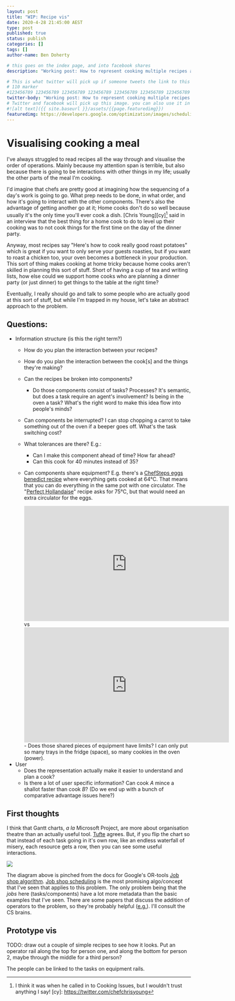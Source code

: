 ```yaml
---
layout: post
title: "WIP: Recipe vis"
date: 2020-4-28 21:45:00 AEST
type: post
published: true
status: publish
categories: []
tags: []
author-name: Ben Doherty

# this goes on the index page, and into facebook shares
description: "Working post: How to represent cooking multiple recipes at once"

# This is what twitter will pick up if someone tweets the link to this page
# 110 marker
#123456789 123456789 123456789 123456789 123456789 123456789 123456789 123456789 123456789 123456789 123456789 123456789
twitter-body: "Working post: How to represent cooking multiple recipes at once"
# Twitter and facebook will pick up this image. you can also use it in a post with: -
#![alt text]({{ site.baseurl }}/assets/{{page.featuredimg}})
featuredimg: https://developers.google.com/optimization/images/scheduling/schedule1.png
---
```


# Visualising cooking a meal

I've always struggled to read recipes all the way through and visualise the order of operations. Mainly because my attention span is terrible, but also because there is going to be interactions with other things in my life; usually the other parts of the meal I'm cooking.

I'd imagine that chefs are pretty good at imagining how the sequencing of a day's work is going to go. What prep needs to be done, in what order, and how it's going to interact with the other components. There's also the advantage of getting another go at it; Home cooks don't do so well because usually it's the only time you'll ever cook a dish. [Chris Young][cy][^cyfn] said in an interview that the best thing for a home cook to do to level up their cooking was to not cook things for the first time on the day of the dinner party.

Anyway, most recipes say "Here's how to cook really good roast potatoes" which is great if you want to only serve your guests roasties, but if you want to roast a chicken too, your oven becomes a bottleneck in your production. This sort of thing makes cooking at home tricky because home cooks aren't skilled in planning this sort of stuff. Short of having a cup of tea and writing lists, how else could we support home cooks who are planning a dinner party (or just dinner) to get things to the table at the right time?

Eventually, I really should go and talk to some people who are actually good at this sort of stuff, but while I'm trapped in my house, let's take an abstract approach to the problem.

## Questions:

- Information structure (is this the right term?)
    - How do you plan the interaction between your recipes?
    - How do you plan the interaction between the cook[s] and the things they're making?
    - Can the recipes be broken into components?
        - Do those components consist of tasks? Processes? It's semantic, but does a task require an agent's involvement? Is being in the oven a task? What's the right word to make this idea flow into people's minds?
    - Can components be interrupted? I can stop chopping a carrot to take something out of the oven if a beeper goes off. What's the task switching cost?
    - What tolerances are there? E.g.:
        - Can I make this component ahead of time? How far ahead? 
        - Can this cook for 40 minutes instead of 35?
    - Can components share equipment? E.g. there's a [ChefSteps eggs benedict recipe][eb] where everything gets cooked at 64°C. That means that you can do everything in the same pot with one circulator. The "[Perfect Hollandaise][ph]" recipe asks for 75°C, but that would need an extra circulator for the eggs.

        <iframe width="560" height="315" src="https://www.youtube-nocookie.com/embed/HDmP0zZMw1Y" frameborder="0" allow="accelerometer; autoplay; encrypted-media; gyroscope; picture-in-picture" allowfullscreen></iframe>
        vs
        <iframe width="560" height="315" src="https://www.youtube-nocookie.com/embed/9DLRL2shlPI" frameborder="0" allow="accelerometer; autoplay; encrypted-media; gyroscope; picture-in-picture" allowfullscreen></iframe>
        - Does those shared pieces of equipment have limits? I can only put so many trays in the fridge (space), so many cookies in the oven (power).
- User
    - Does the representation actually make it easier to understand and plan a cook?
    - Is there a lot of user specific information? Can cook _A_ mince a shallot faster than cook _B_? (Do we end up with a bunch of comparative advantage issues here?)


## First thoughts

I think that Gantt charts, _a la_ Microsoft Project, are more about organisation theatre than an actually useful tool. [Tufte][ta] agrees. But, if you flip the chart so that instead of each task going in it's own row, like an endless waterfall of misery, each resource gets a row, then you can see some useful interactions.

![](https://developers.google.com/optimization/images/scheduling/schedule1.png)

The diagram above is pinched from the docs for Google's OR-tools [Job shop algorithm][jsa]. [Job shop scheduling][jss] is the most promising algo/concept that I've seen that applies to this problem. The only problem being that the _jobs_ here (tasks/components) have a lot more metadata than the basic examples that I've seen. There are some papers that discuss the addition of operators to the problem, so they're probably helpful ([e.g.][jswo]). I'll consult the CS brains.

## Prototype vis

TODO: draw out a couple of simple recipes to see how it looks.
Put an operator rail along the top for person one, and along the bottom for person 2, maybe through the middle for a third person?

The people can be linked to the tasks on equipment rails.




[jswo]: https://www.google.com/search?q=job+shop+algorithm+with+operators&rlz=1C1CHBF_en-GBAU804AU804&oq=job+shop&aqs=chrome.0.69i59l2j69i57j0l2j69i60j69i61l2.2023j0j7&sourceid=chrome&ie=UTF-8
[jss]: https://en.wikipedia.org/wiki/Job_shop_scheduling
[jsa]: https://developers.google.com/optimization/scheduling/job_shop
[ta]: https://www.edwardtufte.com/bboard/q-and-a-fetch-msg?msg_id=000076
[ph]: https://www.chefsteps.com/activities/perfect-hollandaise
[eb]: https://www.chefsteps.com/activities/can-t-f-it-up-eggs-benedict
[^cyfn]: I think it was when he called in to Cooking Issues, but I wouldn't trust anything I say!
[cy]: https://twitter.com/chefchrisyoung